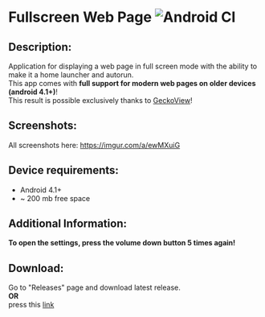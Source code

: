 # Fullscreen Web Page ![Android CI](https://github.com/OPHoperHPO/android-fullscreen-webpage/workflows/Android%20CI/badge.svg?branch=master)
## Description:
Application for displaying a web page in full screen mode with the ability to make it a home launcher and autorun. \
This app comes with **full support for modern web pages on older devices (android 4.1+)**! \
This result is possible exclusively thanks to [GeckoView](https://wiki.mozilla.org/Mobile/GeckoView)!
## Screenshots:
All screenshots here: https://imgur.com/a/ewMXuiG
## Device requirements:
* Android 4.1+
* ~ 200 mb free space
## Additional Information:
**To open the settings, press the volume down button 5 times again!**
## Download:
Go to "Releases" page and download latest release. \
**OR** \
press this [link](https://github.com/OPHoperHPO/android-fullscreen-webpage/releases/latest)



